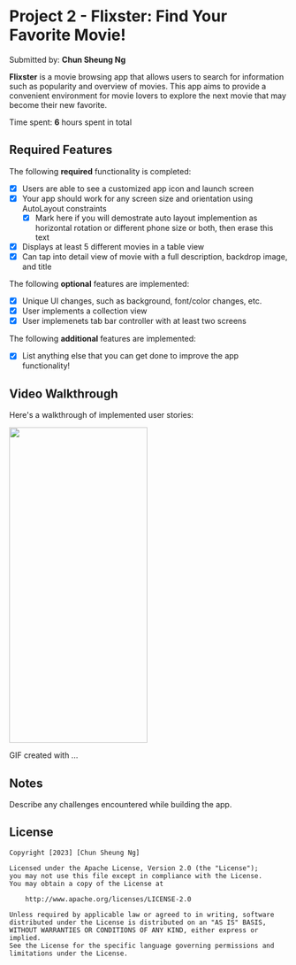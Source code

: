 # Project 2 - **Flixster: Find Your Favorite Movie!**

Submitted by: **Chun Sheung Ng**

**Flixster** is a movie browsing app that allows users to search for information such as popularity and overview of movies. This app aims to provide a convenient environment for movie lovers to explore the next movie that may become their new favorite.

Time spent: **6** hours spent in total

## Required Features

The following **required** functionality is completed:

- [x] Users are able to see a customized app icon and launch screen
- [x] Your app should work for any screen size and orientation using AutoLayout constraints
  - [x] Mark here if you will demostrate auto layout implemention as horizontal rotation or different phone size or both, then erase this text
- [x] Displays at least 5 different movies in a table view
- [x] Can tap into detail view of movie with a full description, backdrop image, and title
 
The following **optional** features are implemented:

- [x] Unique UI changes, such as background, font/color changes, etc.
- [x] User implements a collection view
- [x] User implemenets tab bar controller with at least two screens

The following **additional** features are implemented:

- [x] List anything else that you can get done to improve the app functionality!

## Video Walkthrough

Here's a walkthrough of implemented user stories:

<!-- ![](Flixster_showcase.gif) -->
<img src="Flixster_showcase.gif" width="250" height="570"/>

<!--<img src='http://i.imgur.com/link/to/your/gif/file.gif' title='Video Walkthrough' width='' alt='Video Walkthrough' />-->

<!-- Replace this with whatever GIF tool you used! -->
GIF created with ...  
<!-- Recommended tools:
[Kap](https://getkap.co/) for macOS
[ScreenToGif](https://www.screentogif.com/) for Windows
[peek](https://github.com/phw/peek) for Linux. -->

## Notes

Describe any challenges encountered while building the app.

## License

    Copyright [2023] [Chun Sheung Ng]

    Licensed under the Apache License, Version 2.0 (the "License");
    you may not use this file except in compliance with the License.
    You may obtain a copy of the License at

        http://www.apache.org/licenses/LICENSE-2.0

    Unless required by applicable law or agreed to in writing, software
    distributed under the License is distributed on an "AS IS" BASIS,
    WITHOUT WARRANTIES OR CONDITIONS OF ANY KIND, either express or implied.
    See the License for the specific language governing permissions and
    limitations under the License.
